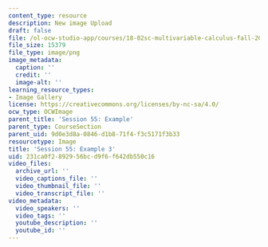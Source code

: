 ```yaml
---
content_type: resource
description: New image Upload
draft: false
file: /ol-ocw-studio-app/courses/18-02sc-multivariable-calculus-fall-2010/231ca0f2892956bcd9f6f642db550c16_MIT18_02SC_L18Brds_16.png
file_size: 15379
file_type: image/png
image_metadata:
  caption: ''
  credit: ''
  image-alt: ''
learning_resource_types:
- Image Gallery
license: https://creativecommons.org/licenses/by-nc-sa/4.0/
ocw_type: OCWImage
parent_title: 'Session 55: Example'
parent_type: CourseSection
parent_uid: 9d0e3d8a-0846-d1b8-71f4-f3c5171f3b33
resourcetype: Image
title: 'Session 55: Example 3'
uid: 231ca0f2-8929-56bc-d9f6-f642db550c16
video_files:
  archive_url: ''
  video_captions_file: ''
  video_thumbnail_file: ''
  video_transcript_file: ''
video_metadata:
  video_speakers: ''
  video_tags: ''
  youtube_description: ''
  youtube_id: ''
---
```

